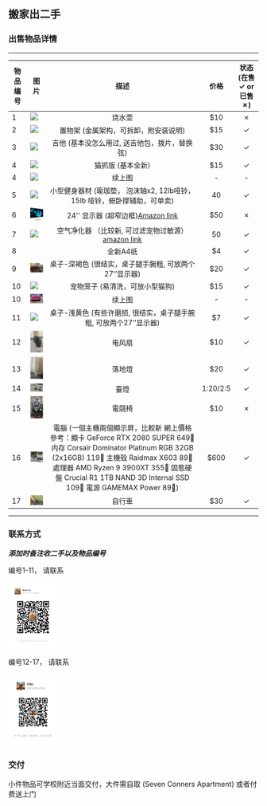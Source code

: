 ## 搬家出二手

### 出售物品详情

----------------------------------------------------------------
|物品编号 | 图片        | 描述           | 价格  | 状态 (在售 &check; or 已售 &cross;) |
| -------------| ------------- |:-------------:|:-----:| :---:|
|1| <img src="figs/1455159187.jpg" width="100"/> | 烧水壶 |    $10 |&cross;|
|2| <img src="figs/1528874768.jpg" width="100"/> | 置物架 (金属架构，可拆卸，附安装说明) |    $15 |&check;|
|3| <img src="figs/1574341679.jpg" width="100"/> | 吉他 (基本没怎么用过, 送吉他包，拨片，替换弦) |    $30 |&check;|
|4| <img src="figs/1608653033.jpg" width="100"/> | 猫抓版 (基本全新) |    $15 |&check;|
|4| <img src="figs/1919758945.jpg" width="100"/> | 续上图 |    - |-|
|5| <img src="figs/1719484373.jpg" width="100"/> | 小型健身器材 (瑜珈垫， 泡沫轴x2, 12lb哑铃，15lb 哑铃，俯卧撑辅助，可单卖) |   40 |&check;|
|6| <img src="figs/81swpXrZVhL._AC_SX466_.jpg" width="100"/>| 24'' 显示器 (超窄边框)[Amazon link](https://www.amazon.com/dp/B07CK4W58Y?ref=ppx_yo2ov_dt_b_product_details&th=1)| $50 |&cross;|
|7| <img src="figs/691832423.jpg" width="100"/> | 空气净化器 （比较新, 可过滤宠物过敏源）[amazon link](https://www.amazon.com/dp/B00895ICIK?psc=1&ref=ppx_yo2ov_dt_b_product_details) |   50 |&check;|
|8| | 全新A4纸 | $4 |&check;|
|9| <img src="figs/1447377112.jpg" width="100"/> | 桌子-深褐色 (很结实，桌子腿手腕粗, 可放两个27‘’显示器) | $20 |&check;|
|10| <img src="figs/2099488419.jpg" width="100"/> | 宠物笼子 (易清洗，可放小型猫狗) |    $15 |&check;|
|10| <img src="figs/312021387.jpg" width="100"/> | 续上图 |   -  | - |
|11| <img src="figs/1502848606.jpg" width="100"/> | 桌子-浅黄色 (有些许磨损, 很结实，桌子腿手腕粗, 可放两个27‘’显示器) | $7 |&check;|
|12| <img src="figs/2024-07-12_18-55_3.png" width="100"/> | 电风扇 |   $10 |&check;|
|13| <img src="figs/2024-07-12_18-55_2.png" width="100"/> | 落地燈 |   $20 |&check;|
|14| <img src="figs/2024-07-12_18-55_1.png" width="100"/> | 臺燈 |   1:$20 / 2:$5 |&check;|
|15| <img src="figs/2024-07-12_18-55.png" width="100"/> | 電競椅 |   $10 |&cross;|
|16| <img src="figs/2024-07-12_18-54.png" width="100"/> | 電腦 (一個主機兩個顯示屏，比較新 網上價格參考：顯卡 GeForce RTX 2080 SUPER 649🔪 内存 Corsair Dominator Platinum RGB 32GB (2x16GB) 119🔪 主機殼  Raidmax  X603 89🔪 處理器 AMD Ryzen 9 3900XT 355🔪 固態硬盤 Crucial R1 1TB NAND 3D Internal SSD 109🔪 電源 GAMEMAX Power 89🔪)|   $600 |&check;|
|17| <img src="figs/2024-07-12_18-54_1.png" width="100"/> | 自行車 |   $30 |&check;|
----------------------------------------------------------------


### 联系方式

***添加时备注收二手以及物品编号***

编号1-11， 请联系


<img src="figs/307744931.jpg" width="100"/> 



编号12-17， 请联系


<img src="figs/1136063567.jpg" width="100"/> 


### 交付
小件物品可学校附近当面交付，大件需自取 (Seven Conners Apartment) 或者付费送上门